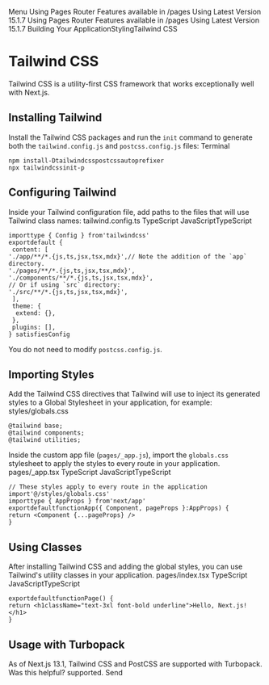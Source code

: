 Menu
Using Pages Router
Features available in /pages
Using Latest Version
15.1.7
Using Pages Router
Features available in /pages
Using Latest Version
15.1.7
Building Your ApplicationStylingTailwind CSS
# Tailwind CSS
Tailwind CSS is a utility-first CSS framework that works exceptionally well with Next.js.
## Installing Tailwind
Install the Tailwind CSS packages and run the `init` command to generate both the `tailwind.config.js` and `postcss.config.js` files:
Terminal
```
npm install-Dtailwindcsspostcssautoprefixer
npx tailwindcssinit-p
```

## Configuring Tailwind
Inside your Tailwind configuration file, add paths to the files that will use Tailwind class names:
tailwind.config.ts
TypeScript
JavaScriptTypeScript
```
importtype { Config } from'tailwindcss'
exportdefault {
 content: [
'./app/**/*.{js,ts,jsx,tsx,mdx}',// Note the addition of the `app` directory.
'./pages/**/*.{js,ts,jsx,tsx,mdx}',
'./components/**/*.{js,ts,jsx,tsx,mdx}',
// Or if using `src` directory:
'./src/**/*.{js,ts,jsx,tsx,mdx}',
 ],
 theme: {
  extend: {},
 },
 plugins: [],
} satisfiesConfig
```

You do not need to modify `postcss.config.js`.
## Importing Styles
Add the Tailwind CSS directives that Tailwind will use to inject its generated styles to a Global Stylesheet in your application, for example:
styles/globals.css
```
@tailwind base;
@tailwind components;
@tailwind utilities;
```

Inside the custom app file (`pages/_app.js`), import the `globals.css` stylesheet to apply the styles to every route in your application.
pages/_app.tsx
TypeScript
JavaScriptTypeScript
```
// These styles apply to every route in the application
import'@/styles/globals.css'
importtype { AppProps } from'next/app'
exportdefaultfunctionApp({ Component, pageProps }:AppProps) {
return <Component {...pageProps} />
}
```

## Using Classes
After installing Tailwind CSS and adding the global styles, you can use Tailwind's utility classes in your application.
pages/index.tsx
TypeScript
JavaScriptTypeScript
```
exportdefaultfunctionPage() {
return <h1className="text-3xl font-bold underline">Hello, Next.js!</h1>
}
```

## Usage with Turbopack
As of Next.js 13.1, Tailwind CSS and PostCSS are supported with Turbopack.
Was this helpful?
supported.
Send
